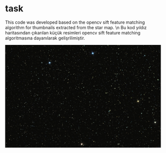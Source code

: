# task

This code was developed based on the opencv sift feature matching algorithm for thumbnails extracted from the star map. \n
Bu kod yıldız haritasından çıkarılan küçük resimleri opencv sift feature matching algoritmasına dayanılarak gelişrilimiştir.

![alt text](https://github.com/mertkslkc/task/blob/main/map.png)
